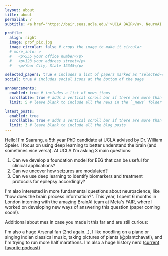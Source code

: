 ```yaml
---
layout: about
title: about
permalink: /
subtitle: <a href='https://bair.seas.ucla.edu/'>UCLA BAIR</a>. NeuroAI. Etc.

profile:
  align: right
  image: prof_pic.jpg
  image_circular: false # crops the image to make it circular
  # more_info: >
  #   <p>555 your office number</p>
  #   <p>123 your address street</p>
  #   <p>Your City, State 12345</p>

selected_papers: true # includes a list of papers marked as "selected={true}"
social: true # includes social icons at the bottom of the page

announcements:
  enabled: true # includes a list of news items
  scrollable: true # adds a vertical scroll bar if there are more than 3 news items
  limit: 5 # leave blank to include all the news in the `_news` folder

latest_posts:
  enabled: true
  scrollable: true # adds a vertical scroll bar if there are more than 3 new posts items
  limit: 3 # leave blank to include all the blog posts
---
```


<!-- Write your biography here. Tell the world about yourself. Link to your favorite [subreddit](http://reddit.com). You can put a picture in, too. The code is already in, just name your picture `prof_pic.jpg` and put it in the `img/` folder.

Put your address / P.O. box / other info right below your picture. You can also disable any of these elements by editing `profile` property of the YAML header of your `_pages/about.md`. Edit `_bibliography/papers.bib` and Jekyll will render your [publications page](/al-folio/publications/) automatically.

Link to your social media connections, too. This theme is set up to use [Font Awesome icons](https://fontawesome.com/) and [Academicons](https://jpswalsh.github.io/academicons/), like the ones below. Add your Facebook, Twitter, LinkedIn, Google Scholar, or just disable all of them. -->

Hello! I'm Saarang, a 5th year PhD candidate at UCLA advised by Dr. William Speier. I focus on using deep learning to better understand the brain (and sometimes vice versa). At UCLA I'm asking 3 main questions: 

1. Can we develop a foundation model for EEG that can be useful for clinical applications? 
2. Can we uncover how seizures are modulated? 
3. Can we use deep learning to identify  biomarkers and treatment protocols for epilepsy accordingly? 
<!-- 4. something about PD here -->

I'm also interested in more fundamental questions about neuroscience, like "how does the brain process information?". This year, I spent 6 months in London interning with the amazing BrainAI team at Meta's FAIR, where I worked on developing new ways of answering this question (paper coming soon!). 

Additional about mes in case you made it this far and are still curious: 

I'm also a huge Arsenal fan (2nd again...), I like noodling on a piano or singing indian classical music, taking pictures of plants (@plantchavati), and I'm trying to run more half marathons. I'm also a huge history nerd ([current favorite podcast](https://open.spotify.com/show/0sBh58hSTReUQiK4axYUVx)) 